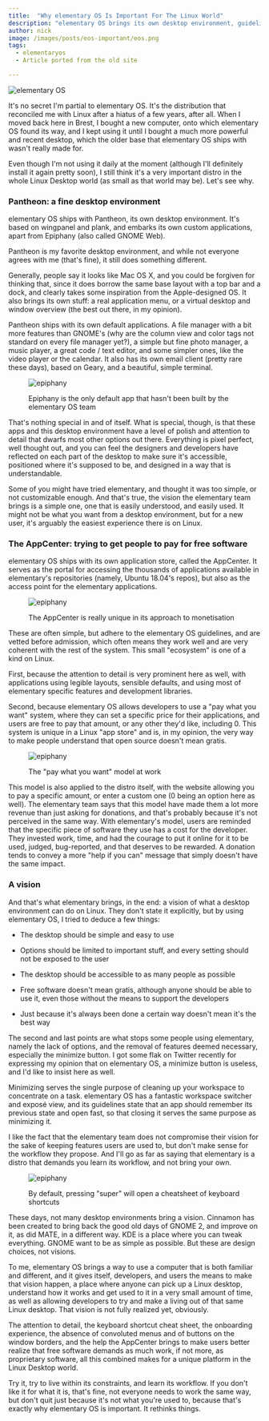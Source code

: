 ```yaml
---
title:  "Why elementary OS Is Important For The Linux World"
description: "elementary OS brings its own desktop environment, guidelines, approach to monetisation, but, more importantly, it brings a vision..."
author: nick
image: /images/posts/eos-important/eos.png
tags:
  - elementaryos
  - Article ported from the old site

---
```


![elementary OS](/images/posts/eos-important/eos.png)

It's no secret I'm partial to elementary OS. It's the distribution that reconciled me with Linux after a hiatus of a few years, after all. When I moved back here in Brest, I bought a new computer, onto which elementary OS found its way, and I kept using it until I bought a much more powerful and recent desktop, which the older base that elementary OS ships with wasn't really made for.

Even though I'm not using it daily at the moment (although I'll definitely install it again pretty soon), I still think it's a very important distro in the whole Linux Desktop world (as small as that world may be). Let's see why.

### Pantheon: a fine desktop environment

elementary OS ships with Pantheon, its own desktop environment. It's based on wingpanel and plank, and embarks its own custom applications, apart from Epiphany (also called GNOME Web).

Pantheon is my favorite desktop environment, and while not everyone agrees with me (that's fine), it still does something different.

Generally, people say it looks like Mac OS X, and you could be forgiven for thinking that, since it does borrow the same base layout with a top bar and a dock, and clearly takes some inspiration from the Apple-designed OS. It also brings its own stuff: a real application menu, or a virtual desktop and window overview (the best out there, in my opinion).

Pantheon ships with its own default applications. A file manager with a bit more features than GNOME's (why are the column view and color tags not standard on every file manager yet?), a simple but fine photo manager, a music player, a great code / text editor, and some simpler ones, like the video player or the calendar. It also has its own email client (pretty rare these days), based on Geary, and a beautiful, simple terminal.

<figure markdown="1">

![epiphany](/images/posts/eos-important/epiphany.png)

<figcaption>Epiphany is the only default app that hasn't been built by the elementary OS team</figcaption>
</figure>



That's nothing special in and of itself. What is special, though, is that these apps and this desktop environment have a level of polish and attention to detail that dwarfs most other options out there. Everything is pixel perfect, well thought out, and you can feel the designers and developers have reflected on each part of the desktop to make sure it's accessible, positioned where it's supposed to be, and designed in a way that is understandable.

Some of you might have tried elementary, and thought it was too simple, or not customizable enough. And that's true, the vision the elementary team brings is a simple one, one that is easily understood, and easily used. It might not be what you want from a desktop environment, but for a new user, it's arguably the easiest experience there is on Linux.

### The AppCenter: trying to get people to pay for free software

elementary OS ships with its own application store, called the AppCenter. It serves as the portal for accessing the thousands of applications available in elementary's repositories (namely, Ubuntu 18.04's repos), but also as the access point for the elementary applications.

<figure markdown="1">

![epiphany](/images/posts/8-areas/eos-appcenter.png)

<figcaption>The AppCenter is really unique in its approach to monetisation</figcaption>
</figure>


These are often simple, but adhere to the elementary OS guidelines, and are vetted before  admission, which often means they work well and are very coherent with the rest of the system. This small "ecosystem" is one of a kind on Linux.

First, because the attention to detail is very prominent here as well, with applications using legible layouts, sensible defaults, and using most of elementary specific features and development libraries.

Second, because elementary OS allows developers to use a "pay what you want" system, where they can set a specific price for their applications, and users are free to pay that amount, or any other they'd like, including 0. This system is unique in a Linux "app store" and is, in my opinion, the very way to make people understand that open source doesn't mean gratis.

<figure markdown="1">

![epiphany](/images/posts/eos-important/pay-watchawant.png)

<figcaption>The "pay what you want" model at work</figcaption>
</figure>

This model is also applied to the distro itself, with the website allowing you to pay a specific amount, or enter a custom one (0 being an option here as well). The elementary team says that this model have made them a lot more revenue than just asking for donations, and that's probably because it's not perceived in the same way. With elementary's model, users are reminded that the specific piece of software they use has a cost for the developer. They invested work, time, and had the courage to put it online for it to be used, judged, bug-reported, and that deserves to be rewarded. A donation tends to convey a more "help if you can" message that simply doesn't have the same impact.

### A vision

And that's what elementary brings, in the end: a vision of what a desktop environment can do on Linux. They don't state it explicitly, but by using elementary OS, I tried to deduce a few things:

- The desktop should be simple and easy to use

- Options should be limited to important stuff, and every setting should not be exposed to the user

- The desktop should be accessible to as many people as possible

- Free software doesn't mean gratis, although anyone should be able to use it, even those without the means to support the developers

- Just because it's always been done a certain way doesn't mean it's the best way

The second and last points are what stops some people using elementary, namely the lack of options, and the removal of features deemed necessary, especially the minimize button. I got some flak on Twitter recently for expressing my opinion that on elementary OS, a minimize button is useless, and I'd like to insist here as well.

Minimizing serves the single purpose of cleaning up your workspace to concentrate on a task. elementary OS has a fantastic workspace switcher and exposé view, and its guidelines state that an app should remember its previous state and open fast, so that closing it serves the same purpose as minimizing it.

I like the fact that the elementary team does not compromise their vision for the sake of keeping features users are used to, but don't make sense for the workflow they propose. And I'll go as far as saying that elementary is a distro that demands you learn its workflow, and not bring your own.

<figure markdown="1">

![epiphany](/images/posts/eos-important/shortcuts.png)

<figcaption>By default, pressing "super" will open a cheatsheet of keyboard shortcuts</figcaption>
</figure>

These days, not many desktop environments bring a vision. Cinnamon has been created to bring back the good old days of GNOME 2, and improve on it, as did MATE, in a different way. KDE is a place where you can tweak everything. GNOME want to be as simple as possible. But these are design choices, not visions. 

To me, elementary OS brings a way to use a computer that is both familiar and different, and it gives itself, developers, and users the means to make that vision happen, a place where anyone can pick up a Linux desktop, understand how it works and get used to it in a very small amount of time, as well as allowing developers to try and make a living out of that same Linux desktop. That vision is not fully realized yet, obviously.

The attention to detail, the keyboard shortcut cheat sheet, the onboarding experience, the absence of convoluted menus and of buttons on the window borders, and the help the AppCenter brings to make users better realize that free software demands as much work, if not more, as proprietary software, all this combined makes for a unique platform in the Linux Desktop world.

Try it, try to live within its constraints, and learn its workflow. If you don't like it for what it is, that's fine, not everyone needs to work the same way, but don't quit just because it's not what you're used to, because that's exactly why elementary OS is important. It rethinks things.
